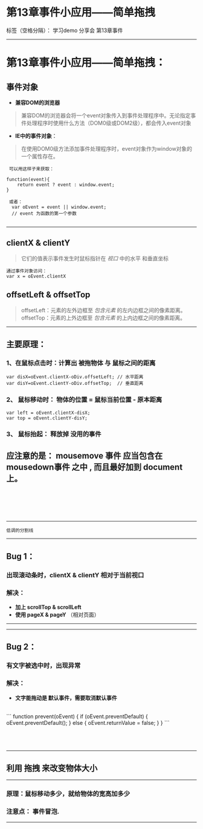 ﻿# 第13章事件小应用——简单拖拽

标签（空格分隔）： 学习demo 分享会 第13章事件

---
# 第13章事件小应用——简单拖拽：

## **事件对象**
- **兼容DOM的浏览器**

> 兼容DOM的浏览器会将一个event对象传入到事件处理程序中。无论指定事件处理程序时使用什么方法（DOM0级或DOM2级），都会传入event对象

- **IE中的事件对象**：
  
> 在使用DOM0级方法添加事件处理程序时，event对象作为window对象的一个属性存在。
```  
 可以用这样子来获取：
 
function(event){ 
    return event ? event : window.event; 
}
  
 或者：
  var oEvent = event || window.event;  
  // event 为函数的第一个参数
 
```

----------


## **clientX & clientY**

> 它们的值表示事件发生时鼠标指针在 <em>视口</em> 中的水平 和垂直坐标

```
通过事件对象访问：
var x = oEvent.clientX
```

## **offsetLeft & offsetTop**
>  offsetLeft：元素的左外边框至 <em>包含元素</em> 的左内边框之间的像素距离。
   offsetTop：元素的上外边框至 <em>包含元素</em> 的上内边框之间的像素距离。
   


----------
## 主要原理：
### 1、在鼠标点击时：计算出 被拖物体 与 鼠标之间的距离
```
var disX=oEvent.clientX-oDiv.offsetLeft; // 水平距离
var disY=oEvent.clientY-oDiv.offsetTop;  // 垂直距离
```
### 2、 鼠标移动时： 物体的位置 = 鼠标当前位置 - 原本距离
```
var left = oEvent.clientX-disX;
var top = oEvent.clientY-disY;
```
### 3、 鼠标抬起： 释放掉 **没用的事件**

## 应注意的是： mousemove 事件 应当包含在 mousedown事件 之中 , 而且最好加到 document 上。
<br>
<br>
<br>
<br>


----------
    低调的分割线 

----------


## Bug 1： 
###  出现滚动条时，clientX & clientY 相对于当前视口

### 解决：
- **加上 scrollTop & scrollLeft**
- **使用 pageX & pageY**  （相对页面）


----------

----------

## Bug 2：
###  有文字被选中时，出现异常

### 解决：
- **文字能拖动是 默认事件，需要取消默认事件**
<br>
```
  function prevent(oEvent) {
    if (oEvent.preventDefault) {
      oEvent.preventDefault();
    } else {
      oEvent.returnValue = false;
    }
  }
```
<br>
<br>
<br>
<br>

----------
## 利用 拖拽 来改变物体大小
----------
### 原理：鼠标移动多少，就给物体的宽高加多少


### 注意点： 事件冒泡.


----------
